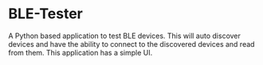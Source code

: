 # BLE-Tester
A Python based application to test BLE devices. This will auto discover devices and have the ability to connect to the discovered devices and read from them. This application has a simple UI.
